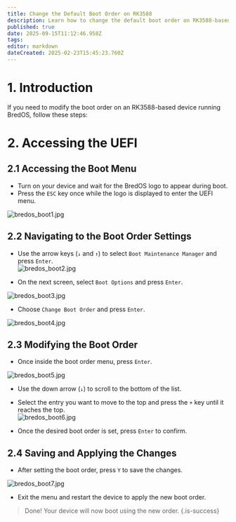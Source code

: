 ```yaml
---
title: Change the Default Boot Order on RK3588
description: Learn how to change the default boot order on RK3588-based devices using the UEFI firmware settings
published: true
date: 2025-09-15T11:12:46.958Z
tags: 
editor: markdown
dateCreated: 2025-02-23T15:45:23.760Z
---
```


# 1. Introduction

If you need to modify the boot order on an RK3588-based device running BredOS, follow these steps:

# 2. Accessing the UEFI
## 2.1 Accessing the Boot Menu

- Turn on your device and wait for the BredOS logo to appear during boot.  
- Press the `ESC` key once while the logo is displayed to enter the UEFI menu.  

![bredos_boot1.jpg](/boot_images/bredos_boot1.jpg)


## 2.2 Navigating to the Boot Order Settings

- Use the arrow keys (`↓` and `↑`) to select `Boot Maintenance Manager` and press `Enter`.  
![bredos_boot2.jpg](/boot_images/bredos_boot2.jpg)


- On the next screen, select `Boot Options` and press `Enter`.  

![bredos_boot3.jpg](/boot_images/bredos_boot3.jpg)

- Choose `Change Boot Order` and press `Enter`.  

![bredos_boot4.jpg](/boot_images/bredos_boot4.jpg)


## 2.3 Modifying the Boot Order  

- Once inside the boot order menu, press `Enter`.  

![bredos_boot5.jpg](/boot_images/bredos_boot5.jpg)

- Use the down arrow (`↓`) to scroll to the bottom of the list.  
- Select the entry you want to move to the top and press the `+` key until it reaches the top.  
![bredos_boot6.jpg](/boot_images/bredos_boot6.jpg)

- Once the desired boot order is set, press `Enter` to confirm.  

## 2.4 Saving and Applying the Changes

- After setting the boot order, press `Y` to save the changes.  

![bredos_boot7.jpg](/boot_images/bredos_boot7.jpg)

- Exit the menu and restart the device to apply the new boot order.  

> Done! Your device will now boot using the new order.
{.is-success}

